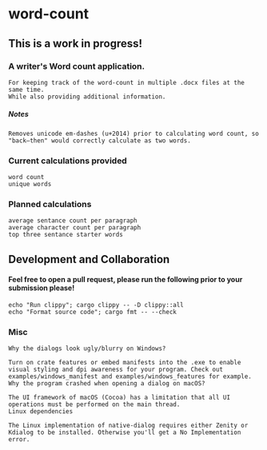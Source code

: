 # word-count

## This is a work in progress!

### A writer's Word count application.
    For keeping track of the word-count in multiple .docx files at the same time.
    While also providing additional information.

##### Notes
    Removes unicode em-dashes (u+2014) prior to calculating word count, so "back—then" would correctly calculate as two words.

### Current calculations provided
    word count
    unique words

### Planned calculations
    average sentance count per paragraph
    average character count per paragraph
    top three sentance starter words


## Development and Collaboration
#### Feel free to open a pull request, please run the following prior to your submission please!
    echo "Run clippy"; cargo clippy -- -D clippy::all
    echo "Format source code"; cargo fmt -- --check

### Misc
    Why the dialogs look ugly/blurry on Windows?
    
    Turn on crate features or embed manifests into the .exe to enable visual styling and dpi awareness for your program. Check out examples/windows_manifest and examples/windows_features for example.
    Why the program crashed when opening a dialog on macOS?
    
    The UI framework of macOS (Cocoa) has a limitation that all UI operations must be performed on the main thread.
    Linux dependencies
    
    The Linux implementation of native-dialog requires either Zenity or Kdialog to be installed. Otherwise you'll get a No Implementation error.
